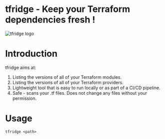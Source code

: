 # tfridge - Keep your Terraform dependencies fresh !

![tfridge logo](img/logo.png)


# Introduction

tfridge aims at:

1. Listing the versions of all of your Terraform modules.
2. Listing the versions of all of your Terraform providers.
3. Lightweight tool that is easy to run locally or as part of a CI/CD pipeline.
4. Safe - scans your .tf files. Does not change any files without your permission.

# Usage
```console
tfridge <path>
```